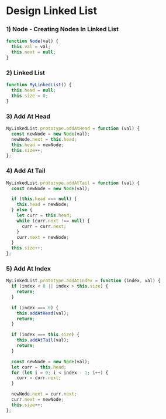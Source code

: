 # Design Linked List

### 1) Node - Creating Nodes In Linked List

```js
function Node(val) {
  this.val = val;
  this.next = null;
}
```

### 2) Linked List

```js
function MyLinkedList() {
  this.head = null;
  this.size = 0;
}
```

### 3) Add At Head

```js
MyLinkedList.prototype.addAtHead = function (val) {
  const newNode = new Node(val);
  newNode.next = this.head;
  this.head = newNode;
  this.size++;
};
```

### 4) Add At Tail

```js
MyLinkedList.prototype.addAtTail = function (val) {
  const newNode = new Node(val);

  if (this.head === null) {
    this.head = newNode;
  } else {
    let curr = this.head;
    while (curr.next !== null) {
      curr = curr.next;
    }
    curr.next = newNode;
  }
  this.size++;
};
```

### 5) Add At Index

```js
MyLinkedList.prototype.addAtIndex = function (index, val) {
  if (index < 0 || index > this.size) {
    return;
  }

  if (index === 0) {
    this.addAtHead(val);
    return;
  }

  if (index === this.size) {
    this.addAtTail(val);
    return;
  }

  const newNode = new Node(val);
  let curr = this.head;
  for (let i = 0; i < index - 1; i++) {
    curr = curr.next;
  }

  newNode.next = curr.next;
  curr.next = newNode;
  this.size++;
};
```
